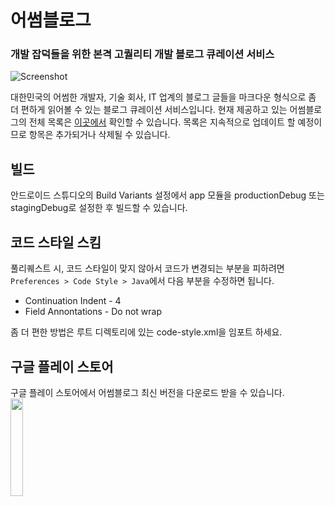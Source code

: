 # 어썸블로그 
### 개발 잡덕들을 위한 본격 고퀄리티 개발 블로그 큐레이션 서비스 

![Screenshot](https://github.com/jungilhan/awesome-blogs-android/raw/develop/screenshot.png)

대한민국의 어썸한 개발자, 기술 회사, IT 업계의 블로그 글들을 마크다운 형식으로 좀 더 편하게 읽어볼 수 있는 블로그 큐레이션 서비스입니다. 현재 제공하고 있는 어썸블로그의 전체 목록은 [이곳에서](https://github.com/BenjaminKim/awesome-blogs/blob/master/config/feeds.yml) 확인할 수 있습니다. 목록은 지속적으로 업데이트 할 예정이므로 항목은 추가되거나 삭제될 수 있습니다.

## 빌드
안드로이드 스튜디오의 Build Variants 설정에서 app 모듈을 productionDebug 또는 stagingDebug로 설정한 후 빌드할 수 있습니다.

## 코드 스타일 스킴
풀리퀘스트 시, 코드 스타일이 맞지 않아서 코드가 변경되는 부분을 피하려면 ```Preferences > Code Style > Java```에서 다음 부분을 수정하면 됩니다.
  * Continuation Indent - 4
  * Field Annontations -  Do not wrap

좀 더 편한 방법은 루트 디렉토리에 있는 code-style.xml을 임포트 하세요.

## 구글 플레이 스토어
구글 플레이 스토어에서 어썸블로그 최신 버전을 다운로드 받을 수 있습니다.
<br/>
<a href="https://play.google.com/store/apps/details?id=org.petabytes.awesomeblogs"><img src="https://play.google.com/intl/en_us/badges/images/generic/en_badge_web_generic.png" width="20%"></a>
